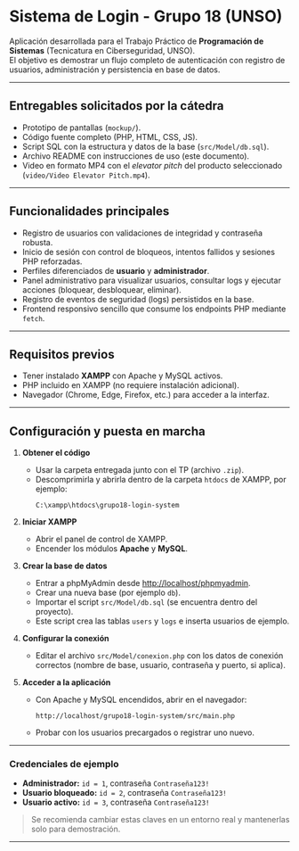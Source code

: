 # Sistema de Login - Grupo 18 (UNSO)

Aplicación desarrollada para el Trabajo Práctico de **Programación de Sistemas** (Tecnicatura en Ciberseguridad, UNSO).  
El objetivo es demostrar un flujo completo de autenticación con registro de usuarios, administración y persistencia en base de datos.

---

## Entregables solicitados por la cátedra
- Prototipo de pantallas (`mockup/`).  
- Código fuente completo (PHP, HTML, CSS, JS).  
- Script SQL con la estructura y datos de la base (`src/Model/db.sql`).  
- Archivo README con instrucciones de uso (este documento).  
- Video en formato MP4 con el _elevator pitch_ del producto seleccionado (`video/Video Elevator Pitch.mp4`).  

---

## Funcionalidades principales
- Registro de usuarios con validaciones de integridad y contraseña robusta.  
- Inicio de sesión con control de bloqueos, intentos fallidos y sesiones PHP reforzadas.  
- Perfiles diferenciados de **usuario** y **administrador**.  
- Panel administrativo para visualizar usuarios, consultar logs y ejecutar acciones (bloquear, desbloquear, eliminar).  
- Registro de eventos de seguridad (logs) persistidos en la base.  
- Frontend responsivo sencillo que consume los endpoints PHP mediante `fetch`.

---

## Requisitos previos
- Tener instalado **XAMPP** con Apache y MySQL activos.  
- PHP incluido en XAMPP (no requiere instalación adicional).  
- Navegador (Chrome, Edge, Firefox, etc.) para acceder a la interfaz.  

---

## Configuración y puesta en marcha
1. **Obtener el código**
   - Usar la carpeta entregada junto con el TP (archivo `.zip`).
   - Descomprimirla y abrirla dentro de la carpeta `htdocs` de XAMPP, por ejemplo:  
     ```
     C:\xampp\htdocs\grupo18-login-system
     ```

2. **Iniciar XAMPP**
   - Abrir el panel de control de XAMPP.
   - Encender los módulos **Apache** y **MySQL**.

3. **Crear la base de datos**
   - Entrar a phpMyAdmin desde [http://localhost/phpmyadmin](http://localhost/phpmyadmin).  
   - Crear una nueva base (por ejemplo `db`).
   - Importar el script `src/Model/db.sql` (se encuentra dentro del proyecto).  
   - Este script crea las tablas `users` y `logs` e inserta usuarios de ejemplo.

4. **Configurar la conexión**
   - Editar el archivo `src/Model/conexion.php` con los datos de conexión correctos (nombre de base, usuario, contraseña y puerto, si aplica).

5. **Acceder a la aplicación**
   - Con Apache y MySQL encendidos, abrir en el navegador:  
     ```
     http://localhost/grupo18-login-system/src/main.php
     ```
   - Probar con los usuarios precargados o registrar uno nuevo.

---

### Credenciales de ejemplo
- **Administrador:** `id = 1`, contraseña `Contraseña123!`  
- **Usuario bloqueado:** `id = 2`, contraseña `Contraseña123!`  
- **Usuario activo:** `id = 3`, contraseña `Contraseña123!`  

> Se recomienda cambiar estas claves en un entorno real y mantenerlas solo para demostración.

---

